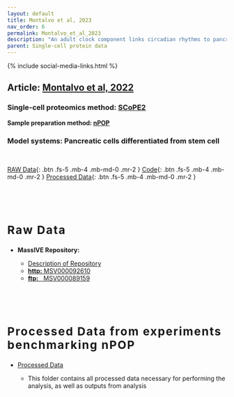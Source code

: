 ```yaml
---
layout: default
title: Montalvo et al, 2023
nav_order: 6
permalink: Montalvo_et_al_2023
description: "An adult clock component links circadian rhythms to pancreatic β-cell maturation | Slavov Laboratory"
parent: Single-cell protein data
---
```

{% include social-media-links.html %}


## Article: [Montalvo et al, 2022](https://www.biorxiv.org/content/10.1101/2023.08.11.552890v1)
<!-- **Peer reviewed article:** -->

### Single-cell proteomics method: [SCoPE2](https://scp.slavovlab.net/SCoPE2)
**Sample preparation method: [nPOP](https://scp.slavovlab.net/nPOP)**

### Model systems:  Pancreatic cells differentiated from stem cell  


&nbsp;

[RAW Data](#raw_data){: .btn .fs-5 .mb-4 .mb-md-0 .mr-2 }
[Code](https://github.com/SlavovLab/SC_Pancreas_KO){: .btn .fs-5 .mb-4 .mb-md-0 .mr-2 }
[Processed Data](#proc_data){: .btn .fs-5 .mb-4 .mb-md-0 .mr-2 }



   &nbsp;

   &nbsp;


<h2 style="letter-spacing: 2px; font-size: 26px;" id="raw_data" >Raw Data</h2>

* **MassIVE Repository:**
  - [Description of Repository](https://drive.google.com/file/d/17lzm75eFcumD9AL3IymchOWT8eZ6kUsm/view?usp=drive_link)
  - [**http:**  MSV000092610](https://massive.ucsd.edu/ProteoSAFe/dataset.jsp?accession=MSV000092610)
  - [**ftp:** &nbsp; MSV000089159](ftp://massive.ucsd.edu/MSV000092610)


  &nbsp;

  &nbsp;

<h2 style="letter-spacing: 2px; font-size: 26px;" id="proc_data" >Processed Data from experiments benchmarking nPOP</h2>

* [Processed Data](https://drive.google.com/drive/folders/1xHlUsGOfdpdL3byPbcSTX7OYU-dw02_T?usp=sharing)
   - This folder contains all processed data necessary for performing the analysis, as well as outputs from analysis


   &nbsp;

   &nbsp;



&nbsp;

&nbsp;


&nbsp;

&nbsp;

&nbsp;

&nbsp;

&nbsp;

&nbsp;

&nbsp;

&nbsp;

&nbsp;

&nbsp;

&nbsp;

&nbsp;

&nbsp;

